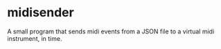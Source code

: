 # midisender

A small program that sends midi events from a JSON file to a virtual midi instrument, in time.
